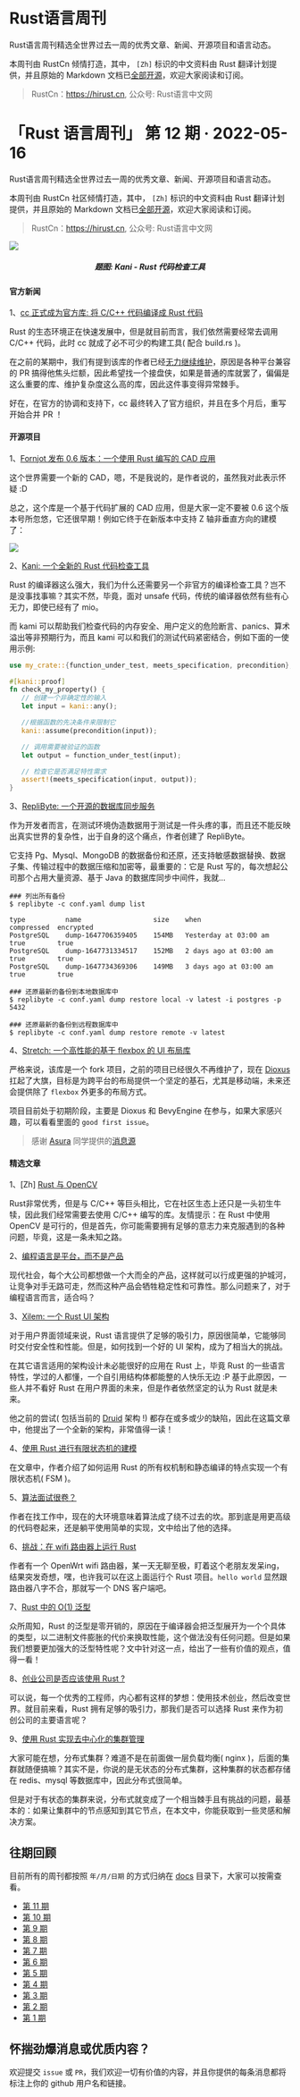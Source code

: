 # Rust语言周刊
Rust语言周刊精选全世界过去一周的优秀文章、新闻、开源项目和语言动态。

本周刊由 RustCn 倾情打造，其中， `[Zh]` 标识的中文资料由 Rust 翻译计划提供，并且原始的 Markdown 文档已[全部开源](https://github.com/rustlang-cn/rustt)，欢迎大家阅读和订阅。

> RustCn：https://hirust.cn, 公众号: Rust语言中文网

# 「Rust 语言周刊」 第 12 期 · 2022-05-16
Rust语言周刊精选全世界过去一周的优秀文章、新闻、开源项目和语言动态。

本周刊由 RustCn 社区倾情打造，其中， `[Zh]` 标识的中文资料由 Rust 翻译计划提供，并且原始的 Markdown 文档已[全部开源](https://github.com/rustlang-cn/rustt)，欢迎大家阅读和订阅。

> RustCn：https://hirust.cn, 公众号: Rust语言中文网

<img src="https://pica.zhimg.com/80/v2-61f557bd623557b6872c99c09cb4fc4c_1440w.png">
<h5 align="center">题图: Kani - Rust 代码检查工具</h5>

#### 官方新闻

1、[cc 正式成为官方库: 将 C/C++ 代码编译成 Rust 代码](https://github.com/rust-lang/cc-rs)

Rust 的生态环境正在快速发展中，但是就目前而言，我们依然需要经常去调用 C/C++ 代码，此时 cc 就成了必不可少的构建工具( 配合 build.rs )。

在之前的某期中，我们有提到该库的作者已经[无力继续维护](https://github.com/rust-lang/cc-rs/issues/663)，原因是各种平台兼容的 PR 搞得他焦头烂额，因此希望找一个接盘侠，如果是普通的库就罢了，偏偏是这么重要的库、维护复杂度这么高的库，因此这件事变得异常棘手。

好在，在官方的协调和支持下，cc 最终转入了官方组织，并且在多个月后，重写开始合并 PR ！

#### 开源项目

1、[Fornjot 发布 0.6 版本：一个使用 Rust 编写的 CAD 应用](https://www.fornjot.app/blog/fornjot-0.6/)

这个世界需要一个新的 CAD，嗯，不是我说的，是作者说的，虽然我对此表示怀疑 :D 

总之，这个库是一个基于代码扩展的 CAD 应用，但是大家一定不要被 0.6 这个版本号所忽悠，它还很早期！例如它终于在新版本中支持 Z 轴非垂直方向的建模了：

<img src="https://pic3.zhimg.com/80/v2-d563fdd0d5d5c562e087e0c0f0863445_1440w.png" />

2、[Kani: 一个全新的 Rust 代码检查工具](https://github.com/model-checking/kani)

Rust 的编译器这么强大，我们为什么还需要另一个非官方的编译检查工具？岂不是没事找事嘛？其实不然，毕竟，面对 unsafe 代码，传统的编译器依然有些有心无力，即使已经有了 mio。

而 kami 可以帮助我们检查代码的内存安全、用户定义的危险断言、panics、算术溢出等非预期行为，而且 kami 可以和我们的测试代码紧密结合，例如下面的一使用示例:

```rust
use my_crate::{function_under_test, meets_specification, precondition};

#[kani::proof]
fn check_my_property() {
   // 创建一个非确定性的输入
   let input = kani::any();

   //根据函数的先决条件来限制它
   kani::assume(precondition(input));

   // 调用需要被验证的函数
   let output = function_under_test(input);

   // 检查它是否满足特性需求
   assert!(meets_specification(input, output));
}
```

3、[RepliByte: 一个开源的数据库同步服务](https://github.com/Qovery/replibyte)

作为开发者而言，在测试环境伪造数据用于测试是一件头疼的事，而且还不能反映出真实世界的复杂性，出于自身的这个痛点，作者创建了 RepliByte。

它支持 Pg、Mysql、MongoDB 的数据备份和还原，还支持敏感数据替换、数据子集、传输过程中的数据压缩和加密等，最重要的：它是 Rust 写的，每次想起公司那个占用大量资源、基于 Java 的数据库同步中间件，我就...

```shell
### 列出所有备份
$ replibyte -c conf.yaml dump list

type          name                  size    when                    compressed  encrypted
PostgreSQL    dump-1647706359405    154MB   Yesterday at 03:00 am   true        true
PostgreSQL    dump-1647731334517    152MB   2 days ago at 03:00 am  true        true
PostgreSQL    dump-1647734369306    149MB   3 days ago at 03:00 am  true        true
```

```shell
### 还原最新的备份到本地数据库中
$ replibyte -c conf.yaml dump restore local -v latest -i postgres -p 5432

### 还原最新的备份到远程数据库中
$ replibyte -c conf.yaml dump restore remote -v latest
```


4、[Stretch: 一个高性能的基于 flexbox 的 UI 布局库](https://github.com/DioxusLabs/stretch)

严格来说，该库是一个 fork 项目，之前的项目已经很久不再维护了，现在 [Dioxus]() 扛起了大旗，目标是为跨平台的布局提供一个坚定的基石，尤其是移动端，未来还会提供除了 `flexbox` 外更多的布局方式。

项目目前处于初期阶段，主要是 Dioxus 和 BevyEngine 在参与，如果大家感兴趣，可以看看里面的 `good first issue`。

> 感谢 [Asura](https://github.com/asur4s) 同学提供的[消息源](https://github.com/rustlang-cn/rust-weekly/issues/6)



#### 精选文章

1、[Zh] [Rust 与 OpenCV](https://github.com/rustlang-cn/Rustt/blob/main/Articles/%5B2022-05-08%5D%20Rust%20与%20OpenCV.md)

Rust非常优秀，但是与 C/C++ 等巨头相比，它在社区生态上还只是一头初生牛犊，因此我们经常需要去使用 C/C++ 编写的库。友情提示：在 Rust 中使用 OpenCV 是可行的，但是首先，你可能需要拥有足够的意志力来克服遇到的各种问题，毕竟，这是一条未知之路。

2、[编程语言是平台，而不是产品](https://kerkour.com/programming-languages-are-platforms)

现代社会，每个大公司都想做一个大而全的产品，这样就可以行成更强的护城河，让竞争对手无路可走，然而这种产品会牺牲稳定性和可靠性。那么问题来了，对于编程语言而言，适合吗？

3、[Xilem: 一个 Rust UI 架构](https://raphlinus.github.io/rust/gui/2022/05/07/ui-architecture.html)

对于用户界面领域来说，Rust 语言提供了足够的吸引力，原因很简单，它能够同时交付安全性和性能。但是，如何找到一个好的 UI 架构，成为了相当大的挑战。

在其它语言适用的架构设计未必能很好的应用在 Rust 上，毕竟 Rust 的一些语言特性，学过的人都懂，一个自引用结构体都能整的人快乐无边  :P 基于此原因，一些人并不看好 Rust 在用户界面的未来，但是作者依然坚定的认为 Rust 就是未来。

他之前的尝试( 包括当前的 [Druid](https://github.com/linebender/druid) 架构 !) 都存在或多或少的缺陷，因此在这篇文章中，他提出了一个全新的架构，非常值得一读！

4、[使用 Rust 进行有限状态机的建模](https://www.ramnivas.com/blog/2022/05/09/fsm-model-rust)

在文章中，作者介绍了如何运用 Rust 的所有权机制和静态编译的特点实现一个有限状态机( FSM )。


5、[算法面试很卷？](https://ada-x64.github.io/over-engineering/)

作者在找工作中，现在的大环境意味着算法成了绕不过去的坎。那到底是用更高级的代码卷起来，还是躺平使用简单的实现，文中给出了他的选择。

6、[挑战：在 wifi 路由器上运行 Rust](https://blog.dend.ro/building-rust-for-routers/)

作者有一个 OpenWrt wifi 路由器，某一天无聊至极，盯着这个老朋友发呆ing，结果突发奇想，嘿，也许我可以在这上面运行个 Rust 项目。`hello world` 显然跟路由器八字不合，那就写一个 DNS 客户端吧。


7、[Rust 中的 O(1) 泛型](https://peterkos.me/rust-const-generics/)

众所周知，Rust 的泛型是零开销的，原因在于编译器会把泛型展开为一个个具体的类型，以二进制文件膨胀的代价来换取性能，这个做法没有任何问题。但是如果我们想要更加强大的泛型特性呢？文中针对这一点，给出了一些有价值的观点，值得一看！

8、[创业公司是否应该使用 Rust ?](https://www.shuttle.rs/blog/2021/10/08/building-a-startup-with-rust)

可以说，每一个优秀的工程师，内心都有这样的梦想：使用技术创业，然后改变世界。就目前来看，Rust 拥有足够的吸引力，那我们是否可以选择 Rust 来作为初创公司的主要语言呢？

9、[使用 Rust 实现去中心化的集群管理](https://quickwit.io/blog/chitchat/)

大家可能在想，分布式集群？难道不是在前面做一层负载均衡( nginx )，后面的集群就随便搞嘛？其实不是，你说的是无状态的分布式集群，这种集群的状态都存储在 redis、mysql 等数据库中，因此分布式很简单。

但是对于有状态的集群来说，分布式就变成了一个相当棘手且有挑战的问题，最基本的：如果让集群中的节点感知到其它节点，在本文中，你能获取到一些灵感和解决方案。



## 往期回顾

目前所有的周刊都按照 `年/月/日期` 的方式归纳在 [docs](./docs) 目录下，大家可以按需查看。

- [第 11 期](./docs/2022/5月/07.md)
- [第 10 期](./docs/2022/5月/07.md)
- [第 9 期](./docs/2022/4月/24.md)
- [第 8 期](./docs/2022/4月/15.md)
- [第 7 期](./docs/2022/4月/08.md)
- [第 6 期](./docs/2022/4月/02.md)
- [第 5 期](./docs/2022/3月/25.md)
- [第 4 期](./docs/2022/3月/18.md)
- [第 3 期](./docs/2022/3月/11.md)
- [第 2 期](./docs/2022/3月/04.md)
- [第 1 期](./docs/2022/2月/28.md)


## 怀揣劲爆消息或优质内容？
欢迎提交 `issue` 或 `PR`，我们欢迎一切有价值的内容，并且你提供的每条消息都将标注上你的 github 用户名和链接。

